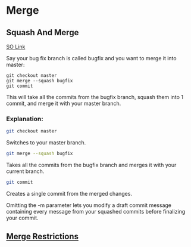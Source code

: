# Merge

## Squash And Merge

[SO Link](https://stackoverflow.com/questions/5308816/how-to-use-git-merge-squash)

Say your bug fix branch is called bugfix and you want to merge it into master:

```text
git checkout master
git merge --squash bugfix
git commit
```

This will take all the commits from the bugfix branch, squash them into 1 commit, and merge it with your master branch.

### Explanation:

```sh
git checkout master
```

Switches to your master branch.

```sh
git merge --squash bugfix
```

Takes all the commits from the bugfix branch and merges it with your current branch.

```sh
git commit
```

Creates a single commit from the merged changes.

Omitting the -m parameter lets you modify a draft commit message containing every message from your squashed commits before finalizing your commit.



##  [Merge Restrictions](peer_review.md#Restrictions%20PR%20MR%20Rules) 
